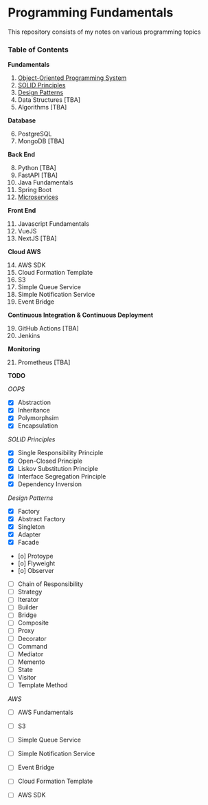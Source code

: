 # Programming Fundamentals

This repository consists of my notes on various programming topics

### Table of Contents

**Fundamentals**

1. [Object-Oriented Programming System](/oops)
2. [SOLID Principles](/solid)
3. [Design Patterns](/design_patterns)
4. Data Structures [TBA]
5. Algorithms [TBA]

**Database**

6. PostgreSQL
7. MongoDB [TBA]

**Back End**

8. Python [TBA]
9. FastAPI [TBA]
10. Java Fundamentals
11. Spring Boot
12. [Microservices](/microservices)

**Front End**

11. Javascript Fundamentals
12. VueJS
13. NextJS [TBA]

**Cloud AWS**

14. AWS SDK
15. Cloud Formation Template
16. S3
16. Simple Queue Service
17. Simple Notification Service
18. Event Bridge

**Continuous Integration & Continuous Deployment**

19. GitHub Actions [TBA]
20. Jenkins

**Monitoring**

21. Prometheus [TBA]

**TODO**

*OOPS*
- [X] Abstraction
- [X] Inheritance
- [X] Polymorphsim
- [X] Encapsulation

*SOLID Principles*
- [X] Single Responsibility Principle
- [X] Open-Closed Principle
- [X] Liskov Substitution Principle
- [X] Interface Segregation Principle
- [X] Dependency Inversion

*Design Patterns*
- [X] Factory
- [X] Abstract Factory
- [X] Singleton
- [X] Adapter
- [X] Facade
- [o] Protoype
- [o] Flyweight
- [o] Observer
- [ ] Chain of Responsibility
- [ ] Strategy
- [ ] Iterator
- [ ] Builder
- [ ] Bridge
- [ ] Composite
- [ ] Proxy
- [ ] Decorator
- [ ] Command
- [ ] Mediator
- [ ] Memento
- [ ] State
- [ ] Visitor
- [ ] Template Method

*AWS*
- [ ] AWS Fundamentals 
- [ ] S3
- [ ] Simple Queue Service
- [ ] Simple Notification Service
- [ ] Event Bridge
- [ ] Cloud Formation Template
- [ ] AWS SDK

